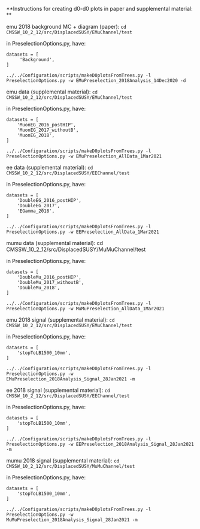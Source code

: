 **Instructions for creating d0-d0 plots in paper and supplemental material:
**

emu 2018 background MC + diagram (paper):
```cd CMSSW_10_2_12/src/DisplacedSUSY/EMuChannel/test```

in PreselectionOptions.py, have:
```
datasets = [
     'Background',
]
```

```../../Configuration/scripts/makeD0plotsFromTrees.py -l PreselectionOptions.py -w EMuPreselection_2018Analysis_14Dec2020 -d```

emu data (supplemental material):
```cd CMSSW_10_2_12/src/DisplacedSUSY/EMuChannel/test```

in PreselectionOptions.py, have:
```
datasets = [
    'MuonEG_2016_postHIP',
    'MuonEG_2017_withoutB',
    'MuonEG_2018',
]
```

```../../Configuration/scripts/makeD0plotsFromTrees.py -l PreselectionOptions.py -w EMuPreselection_AllData_1Mar2021```


ee data (supplemental material):
```cd CMSSW_10_2_12/src/DisplacedSUSY/EEChannel/test```

in PreselectionOptions.py, have:
```
datasets = [
    'DoubleEG_2016_postHIP',
    'DoubleEG_2017',
    'EGamma_2018',
]
```

```../../Configuration/scripts/makeD0plotsFromTrees.py -l PreselectionOptions.py -w EEPreselection_AllData_1Mar2021```


mumu data (supplemental material):
cd CMSSW_10_2_12/src/DisplacedSUSY/MuMuChannel/test

in PreselectionOptions.py, have:
```
datasets = [
    'DoubleMu_2016_postHIP',
    'DoubleMu_2017_withoutB',
    'DoubleMu_2018',
]
```

```../../Configuration/scripts/makeD0plotsFromTrees.py -l PreselectionOptions.py -w MuMuPreselection_AllData_1Mar2021```


emu 2018 signal (supplemental material):
```cd CMSSW_10_2_12/src/DisplacedSUSY/EMuChannel/test```

in PreselectionOptions.py, have:
```
datasets = [
    'stopToLB1500_10mm',
]
```

```../../Configuration/scripts/makeD0plotsFromTrees.py -l PreselectionOptions.py -w EMuPreselection_2018Analysis_Signal_28Jan2021 -m```

ee 2018 signal (supplemental material):
```cd CMSSW_10_2_12/src/DisplacedSUSY/EEChannel/test```

in PreselectionOptions.py, have:
```
datasets = [
    'stopToLB1500_10mm',
]
```

```../../Configuration/scripts/makeD0plotsFromTrees.py -l PreselectionOptions.py -w EEPreselection_2018Analysis_Signal_28Jan2021 -m```

mumu 2018 signal (supplemental material):
```cd CMSSW_10_2_12/src/DisplacedSUSY/MuMuChannel/test```

in PreselectionOptions.py, have:
```
datasets = [
    'stopToLB1500_10mm',
]
```

```../../Configuration/scripts/makeD0plotsFromTrees.py -l PreselectionOptions.py -w MuMuPreselection_2018Analysis_Signal_28Jan2021 -m```
